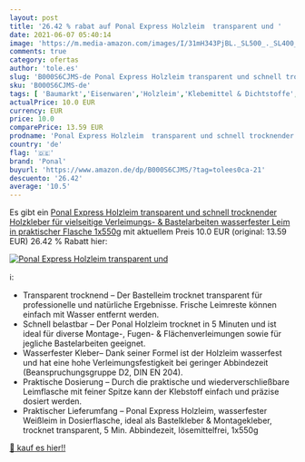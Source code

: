 ```yaml
---
layout: post
title: '26.42 % rabat auf Ponal Express Holzleim  transparent und '
date: 2021-06-07 05:40:14
image: 'https://m.media-amazon.com/images/I/31mH343PjBL._SL500_._SL400_.jpg'
comments: true
category: ofertas
author: 'tole.es'
slug: 'B000S6CJMS-de Ponal Express Holzleim transparent und schnell trocknender...'
sku: 'B000S6CJMS-de'
tags: [ 'Baumarkt','Eisenwaren','Holzleim','Klebemittel & Dichtstoffe','ponal', ]
actualPrice: 10.0 EUR
currency: EUR
price: 10.0
comparePrice: 13.59 EUR
prodname: 'Ponal Express Holzleim  transparent und schnell trocknender Holzkleber für vielseitige Verleimungs- & Bastelarbeiten  wasserfester Leim in praktischer Flasche  1x550g'
country: 'de'
flag: '🇩🇪'
brand: 'Ponal'
buyurl: 'https://www.amazon.de/dp/B000S6CJMS/?tag=tolees0ca-21'
descuento: '26.42'
average: '10.5'
---
```


Es gibt ein [Ponal Express Holzleim  transparent und schnell trocknender Holzkleber für vielseitige Verleimungs- & Bastelarbeiten  wasserfester Leim in praktischer Flasche  1x550g](https://www.amazon.de/dp/B000S6CJMS/?tag=tolees0ca-21) mit aktuellem Preis 10.0 EUR (original: 13.59 EUR) 26.42 % Rabatt hier:

[![Ponal Express Holzleim  transparent und ](https://m.media-amazon.com/images/I/31mH343PjBL._SL500_._SL400_.jpg)](https://www.amazon.de/dp/B000S6CJMS/?tag=tolees0ca-21)

ℹ️:

- Transparent trocknend – Der Bastelleim trocknet transparent für professionelle und natürliche Ergebnisse. Frische Leimreste können einfach mit Wasser entfernt werden.
- Schnell belastbar – Der Ponal Holzleim trocknet in 5 Minuten und ist ideal für diverse Montage-, Fugen- & Flächenverleimungen sowie für jegliche Bastelarbeiten geeignet.
- Wasserfester Kleber– Dank seiner Formel ist der Holzleim wasserfest und hat eine hohe Verleimungsfestigkeit bei geringer Abbindezeit (Beanspruchungsgruppe D2, DIN EN 204).
- Praktische Dosierung – Durch die praktische und wiederverschließbare Leimflasche mit feiner Spitze kann der Klebstoff einfach und präzise dosiert werden.
- Praktischer Lieferumfang – Ponal Express Holzleim, wasserfester Weißleim in Dosierflasche, ideal als Bastelkleber & Montagekleber, trocknet transparent, 5 Min. Abbindezeit, lösemittelfrei, 1x550g

[🛒 kauf es hier!!](https://www.amazon.de/dp/B000S6CJMS/?tag=tolees0ca-21)
